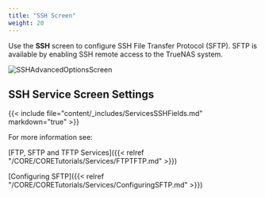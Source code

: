 ```yaml
---
title: "SSH Screen"
weight: 20
---
```



Use the **SSH** screen to configure SSH File Transfer Protocol (SFTP). SFTP is available by enabling SSH remote access to the TrueNAS system.

![SSHAdvancedOptionsScreen](/images/CORE/13.0/SSHAdvancedOptionsScreen.png "SSH Service Options")

## SSH Service Screen Settings

{{< include file="content/_includes/ServicesSSHFields.md" markdown="true" >}}

For more information see:

[FTP, SFTP and TFTP Services]({{< relref "/CORE/CORETutorials/Services/FTPTFTP.md" >}})

[Configuring SFTP]({{< relref "/CORE/CORETutorials/Services/ConfiguringSFTP.md" >}})